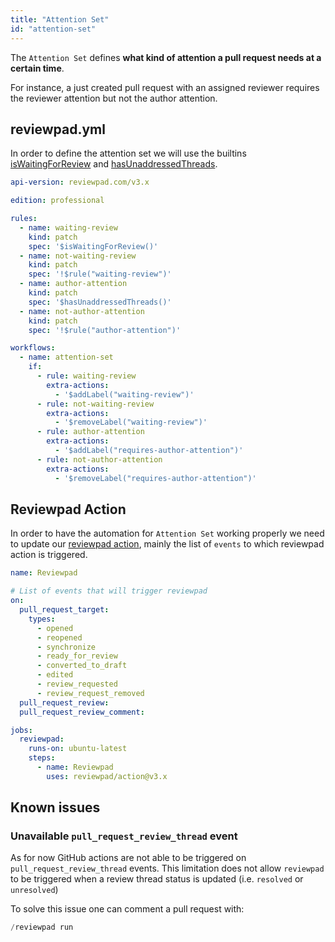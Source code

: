 ```yaml
---
title: "Attention Set"
id: "attention-set"
---
```


The `Attention Set` defines **what kind of attention a pull request needs at a certain time**. 

For instance, a just created pull request with an assigned reviewer requires the reviewer attention but not the author attention.

## reviewpad.yml

In order to define the attention set we will use the builtins [isWaitingForReview](https://docs.reviewpad.com/docs/aladino-builtins#iswaitingforreview) and [hasUnaddressedThreads](https://docs.reviewpad.com/docs/aladino-builtins#hasunaddressedthreads).

```yaml reviewpad.yml
api-version: reviewpad.com/v3.x

edition: professional

rules:
  - name: waiting-review
    kind: patch
    spec: '$isWaitingForReview()'
  - name: not-waiting-review
    kind: patch
    spec: '!$rule("waiting-review")'
  - name: author-attention
    kind: patch
    spec: '$hasUnaddressedThreads()'
  - name: not-author-attention
    kind: patch
    spec: '!$rule("author-attention")'

workflows:
  - name: attention-set
    if:     
      - rule: waiting-review
        extra-actions:
          - '$addLabel("waiting-review")'
      - rule: not-waiting-review
        extra-actions:
          - '$removeLabel("waiting-review")'
      - rule: author-attention
        extra-actions:
          - '$addLabel("requires-author-attention")'
      - rule: not-author-attention
        extra-actions:
          - '$removeLabel("requires-author-attention")'
```

## Reviewpad Action

In order to have the automation for `Attention Set` working properly we need to update our [reviewpad action](https://github.com/marketplace/actions/reviewpad-action), mainly the list of `events` to which reviewpad action is triggered.

```yaml reviewpad.yml
name: Reviewpad

# List of events that will trigger reviewpad
on:
  pull_request_target:
    types:
      - opened
      - reopened
      - synchronize
      - ready_for_review
      - converted_to_draft
      - edited
      - review_requested
      - review_request_removed
  pull_request_review:
  pull_request_review_comment:

jobs:
  reviewpad:
    runs-on: ubuntu-latest
    steps:
      - name: Reviewpad
        uses: reviewpad/action@v3.x
```

## Known issues

### Unavailable `pull_request_review_thread` event

As for now GitHub actions are not able to be triggered on `pull_request_review_thread` events. This limitation does not allow `reviewpad` to be triggered when a review thread status is updated (i.e. `resolved` or `unresolved`)

To solve this issue one can comment a pull request with:

```go
/reviewpad run
```
